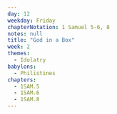 ```yaml
---
day: 12
weekday: Friday
chapterNotation: 1 Samuel 5-6, 8
notes: null
title: "God in a Box"
week: 2
themes:
  - Idolatry
babylons:
  - Philistines
chapters:
  - 1SAM.5
  - 1SAM.6
  - 1SAM.8
---
```

